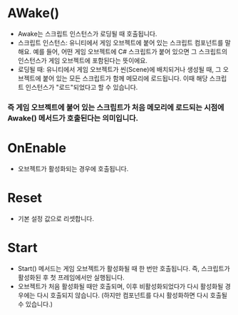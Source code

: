 # AWake()
  * Awake는 스크립트 인스턴스가 로딩될 때 호출됩니다.
  * 스크립트 인스턴스: 유니티에서 게임 오브젝트에 붙어 있는 스크립트 컴포넌트를 말해요. 예를 들어, 어떤 게임 오브젝트에 C# 스크립트가 붙어 있으면 그 스크립트의 인스턴스가 게임 오브젝트에 포함된다는 뜻이에요.
  * 로딩될 때: 유니티에서 게임 오브젝트가 씬(Scene)에 배치되거나 생성될 때, 그 오브젝트에 붙어 있는 모든 스크립트가 함께 메모리에 로드됩니다. 이때 해당 스크립트 인스턴스가 "로드"되었다고 할 수 있습니다.
### 즉 게임 오브젝트에 붙어 있는 스크립트가 처음 메모리에 로드되는 시점에 Awake() 메서드가 호출된다는 의미입니다. 

# OnEnable
 * 오브젝트가 활성화되는 경우에 호출됩니다.

# Reset
 * 기본 설정 값으로 리셋합니다.

# Start
 * Start() 메서드는 게임 오브젝트가 활성화될 때 한 번만 호출됩니다. 즉, 스크립트가 활성화된 후 첫 프레임에서만 실행됩니다.
 * 오브젝트가 처음 활성화될 때만 호출되며, 이후 비활성화되었다가 다시 활성화될 경우에는 다시 호출되지 않습니다. (하지만 컴포넌트를 다시 활성화하면 다시 호출될 수 있습니다.)


